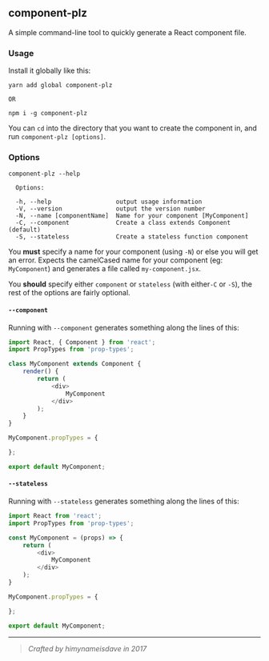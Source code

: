## component-plz

A simple command-line tool to quickly generate a React component file.

### Usage

Install it globally like this:

```
yarn add global component-plz

OR

npm i -g component-plz
```

You can `cd` into the directory that you want to create the component in, and run `component-plz [options]`.

### Options

```
component-plz --help

  Options:

  -h, --help                  output usage information
  -V, --version               output the version number
  -N, --name [componentName]  Name for your component [MyComponent]
  -C, --component             Create a class extends Component (default)
  -S, --stateless             Create a stateless function component
```

You **must** specify a name for your component (using `-N`) or else you will get an error. Expects the camelCased name for your component (eg: `MyComponent`) and generates a file called `my-component.jsx`.

You **should** specify either `component` or `stateless` (with either`-C` or `-S`), the rest of the options are fairly optional.

#### **`--component`**

Running with `--component` generates something along the lines of this:

```js
import React, { Component } from 'react';
import PropTypes from 'prop-types';

class MyComponent extends Component {
    render() {
        return (
            <div>
                MyComponent
            </div>
        );
    }
}

MyComponent.propTypes = {

};

export default MyComponent;

```


#### **`--stateless`**

Running with `--stateless` generates something along the lines of this:

```js
import React from 'react';
import PropTypes from 'prop-types';

const MyComponent = (props) => {
    return (
        <div>
            MyComponent
        </div>
    );
}

MyComponent.propTypes = {

};

export default MyComponent;

```


---

> *Crafted by himynameisdave in 2017*

